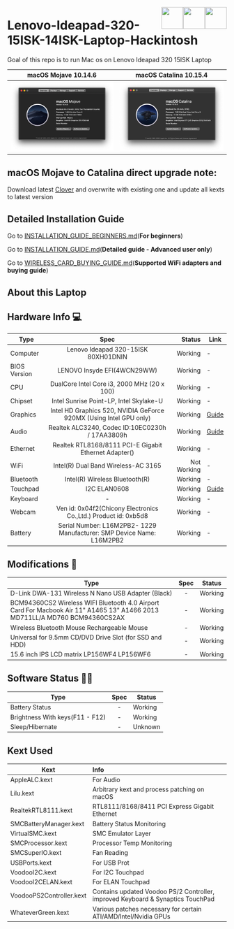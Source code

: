 
 [<img align="right" src="https://cdn.jsdelivr.net/npm/simple-icons@latest/icons/instagram.svg" width="50" height="50" />](http://www.instagram.com/gajjartejas)
 [<img align="right" src="https://cdn.jsdelivr.net/npm/simple-icons@latest/icons/twitter.svg" width="50" height="50" />](http://www.twitter.com/gajjartejas)
 [<img align="right" src="https://cdn.jsdelivr.net/npm/simple-icons@latest/icons/reddit.svg" width="50" height="50" />](http://www.reddit.com/u/gajjartejas)

# Lenovo-Ideapad-320-15ISK-14ISK-Laptop-Hackintosh
Goal of this repo is to run Mac os on Lenovo Ideapad 320 15ISK Laptop

macOS Mojave 10.14.6            |  macOS Catalina 10.15.4
:-------------------------:|:-------------------------:
![alt text](10.14.x/10.14.6/Screenshot.png)  |  ![alt text](10.15.x/10.15.4/screenshot.png)

## macOS Mojave to Catalina direct upgrade note:
 Download latest [Clover](10.15.x/10.15.4/CLOVER.zip) and overwrite with existing one and update all kexts to latest version

## Detailed Installation Guide

Go to [INSTALLATION_GUIDE_BEGINNERS.md](INSTALLATION_GUIDE_BEGINNERS.md)(**For beginners**)

Go to [INSTALLATION_GUIDE.md](INSTALLATION_GUIDE.md)(**Detailed guide - Advanced user only**)

Go to [WIRELESS_CARD_BUYING_GUIDE.md](WIRELESS_CARD_BUYING_GUIDE.md)(**Supported WiFi adapters and buying guide**)

## About this Laptop

## Hardware Info 💻

Type | Spec | Status | Link
---------|:---------:|----------:|----------
Computer		| Lenovo Ideapad 320-15ISK 80XH01DNIN   | Working | -
BIOS Version	| LENOVO Insyde EFI(4WCN29WW) | Working | -
CPU				| DualCore Intel Core i3, 2000 MHz (20 x 100) | Working | -
Chipset			| Intel Sunrise Point-LP, Intel Skylake-U | Working | -
Graphics		| Intel HD Graphics 520, NVIDIA GeForce 920MX (Using Intel GPU only) | Working | [Guide](https://www.tonymacx86.com/threads/guide-intel-framebuffer-patching-using-whatevergreen.256490/)
Audio			| Realtek ALC3240, Codec ID:10EC0230h / 17AA3809h | Working | [Guide](https://github.com/acidanthera/AppleALC/wiki/Installation-and-usage)
Ethernet		| Realtek RTL8168/8111 PCI-E Gigabit Ethernet Adapter() | Working | -
WiFi			| Intel(R) Dual Band Wireless-AC 3165 | Not Working | -
Bluetooth		| Intel(R) Wireless Bluetooth(R) | Working | -
Touchpad		| I2C ELAN0608 | Working | [Guide](Touchpad-Guide.md)
Keyboard		| - | Working | -
Webcam		| Ven id: 0x04f2(Chicony Electronics Co.,Ltd.) Product id: 0xb5d8| Working | -
Battery		|   Serial Number: L16M2PB2- 1229 Manufacturer: SMP Device Name:	L16M2PB2 | Working | -

## Modifications 🔨

Type | Spec | Status
---------|:---------:|----------
D-Link DWA-131 Wireless N Nano USB Adapter (Black) 		| - | Working
BCM94360CS2 Wireless WIFI Bluetooth 4.0 Airport Card For Macbook Air 11" A1465 13" A1466 2013 MD711LL/A MD760 BCM94360CS2AX 		| - | Working
Wireless Bluetooth Mouse Rechargeable Mouse		| - | Working
Universal for 9.5mm CD/DVD Drive Slot (for SSD and HDD)		| - | Working
15.6 inch IPS LCD matrix LP156WF4 LP156WF6 | - | Working
## Software Status 👨‍💻

Type | Spec | Status
---------|:---------:|----------
Battery Status		| - | Working
Brightness With keys(F11 - F12)		| - | Working
Sleep/Hibernate		| - | Unknown

## Kext Used

Kext | Info 
---------|:---------
AppleALC.kext | For Audio
Lilu.kext | Arbitrary kext and process patching on macOS
RealtekRTL8111.kext | RTL8111/8168/8411 PCI Express Gigabit Ethernet
SMCBatteryManager.kext | Battery Status Monitoring
VirtualSMC.kext | SMC Emulator Layer
SMCProcessor.kext | Processor Temp Monitoring
SMCSuperIO.kext | Fan Reading
USBPorts.kext | For USB Prot
VoodooI2C.kext | For I2C Touchpad
VoodooI2CELAN.kext | For ELAN Touchpad
VoodooPS2Controller.kext | Contains updated Voodoo PS/2 Controller, improved Keyboard & Synaptics TouchPad
WhateverGreen.kext | Various patches necessary for certain ATI/AMD/Intel/Nvidia GPUs

